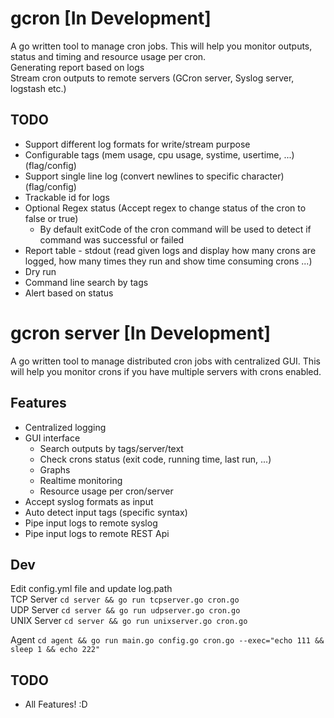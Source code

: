 # gcron [In Development]
A go written tool to manage cron jobs. This will help you monitor outputs, status and timing and resource usage per cron.  
Generating report based on logs  
Stream cron outputs to remote servers (GCron server, Syslog server, logstash etc.)  

## TODO
- Support different log formats for write/stream purpose   
- Configurable tags (mem usage, cpu usage, systime, usertime, ...) (flag/config)
- Support single line log (convert newlines to specific character) (flag/config)
- Trackable id for logs
- Optional Regex status (Accept regex to change status of the cron to false or true)
  - By default exitCode of the cron command will be used to detect if command was successful or failed
- Report table - stdout (read given logs and display how many crons are logged, how many times they run and show time consuming crons ...)
- Dry run
- Command line search by tags
- Alert based on status 

# gcron server [In Development]
A go written tool to manage distributed cron jobs with centralized GUI. This will help you monitor crons if you have multiple servers with crons enabled.

## Features
- Centralized logging
- GUI interface
  - Search outputs by tags/server/text
  - Check crons status (exit code, running time, last run, ...)
  - Graphs 
  - Realtime monitoring
  - Resource usage per cron/server
- Accept syslog formats as input
- Auto detect input tags (specific syntax)
- Pipe input logs to remote syslog
- Pipe input logs to remote REST Api 

## Dev
Edit config.yml file and update log.path  
TCP Server `cd server && go run tcpserver.go cron.go`  
UDP Server `cd server && go run udpserver.go cron.go`  
UNIX Server `cd server && go run unixserver.go cron.go`  

Agent `cd agent && go run main.go config.go cron.go --exec="echo 111 && sleep 1 && echo 222"`  

## TODO
- All Features! :D



